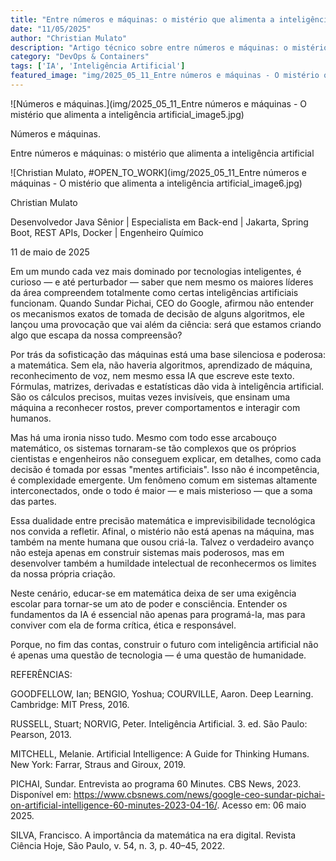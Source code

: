 ```yaml
---
title: "Entre números e máquinas: o mistério que alimenta a inteligência artificial"
date: "11/05/2025"
author: "Christian Mulato"
description: "Artigo técnico sobre entre números e máquinas: o mistério que alimenta a inteligência artificial"
category: "DevOps & Containers"
tags: ['IA', 'Inteligência Artificial']
featured_image: "img/2025_05_11_Entre números e máquinas - O mistério que alimenta a inteligência artificial_featured.jpg"
---
```


![Números e máquinas.](img/2025_05_11_Entre números e máquinas - O mistério que alimenta a inteligência artificial_image5.jpg)

Números e máquinas.

Entre números e máquinas: o mistério que alimenta a inteligência artificial

![Christian Mulato, #OPEN_TO_WORK](img/2025_05_11_Entre números e máquinas - O mistério que alimenta a inteligência artificial_image6.jpg)

Christian Mulato

Desenvolvedor Java Sênior | Especialista em Back-end | Jakarta, Spring Boot, REST APIs, Docker | Engenheiro Químico

11 de maio de 2025

Em um mundo cada vez mais dominado por tecnologias inteligentes, é curioso — e até perturbador — saber que nem mesmo os maiores líderes da área compreendem totalmente como certas inteligências artificiais funcionam. Quando Sundar Pichai, CEO do Google, afirmou não entender os mecanismos exatos de tomada de decisão de alguns algoritmos, ele lançou uma provocação que vai além da ciência: será que estamos criando algo que escapa da nossa compreensão?

Por trás da sofisticação das máquinas está uma base silenciosa e poderosa: a matemática. Sem ela, não haveria algoritmos, aprendizado de máquina, reconhecimento de voz, nem mesmo essa IA que escreve este texto. Fórmulas, matrizes, derivadas e estatísticas dão vida à inteligência artificial. São os cálculos precisos, muitas vezes invisíveis, que ensinam uma máquina a reconhecer rostos, prever comportamentos e interagir com humanos.

Mas há uma ironia nisso tudo. Mesmo com todo esse arcabouço matemático, os sistemas tornaram-se tão complexos que os próprios cientistas e engenheiros não conseguem explicar, em detalhes, como cada decisão é tomada por essas "mentes artificiais". Isso não é incompetência, é complexidade emergente. Um fenômeno comum em sistemas altamente interconectados, onde o todo é maior — e mais misterioso — que a soma das partes.

Essa dualidade entre precisão matemática e imprevisibilidade tecnológica nos convida a refletir. Afinal, o mistério não está apenas na máquina, mas também na mente humana que ousou criá-la. Talvez o verdadeiro avanço não esteja apenas em construir sistemas mais poderosos, mas em desenvolver também a humildade intelectual de reconhecermos os limites da nossa própria criação.

Neste cenário, educar-se em matemática deixa de ser uma exigência escolar para tornar-se um ato de poder e consciência. Entender os fundamentos da IA é essencial não apenas para programá-la, mas para conviver com ela de forma crítica, ética e responsável.

Porque, no fim das contas, construir o futuro com inteligência artificial não é apenas uma questão de tecnologia — é uma questão de humanidade.

REFERÊNCIAS:

GOODFELLOW, Ian; BENGIO, Yoshua; COURVILLE, Aaron. Deep Learning. Cambridge: MIT Press, 2016.

RUSSELL, Stuart; NORVIG, Peter. Inteligência Artificial. 3. ed. São Paulo: Pearson, 2013.

MITCHELL, Melanie. Artificial Intelligence: A Guide for Thinking Humans. New York: Farrar, Straus and Giroux, 2019.

PICHAI, Sundar. Entrevista ao programa 60 Minutes. CBS News, 2023. Disponível em: https://www.cbsnews.com/news/google-ceo-sundar-pichai-on-artificial-intelligence-60-minutes-2023-04-16/. Acesso em: 06 maio 2025.

SILVA, Francisco. A importância da matemática na era digital. Revista Ciência Hoje, São Paulo, v. 54, n. 3, p. 40–45, 2022.
